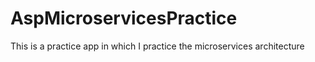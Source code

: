 # AspMicroservicesPractice
This is a practice app in which I practice the microservices architecture 
